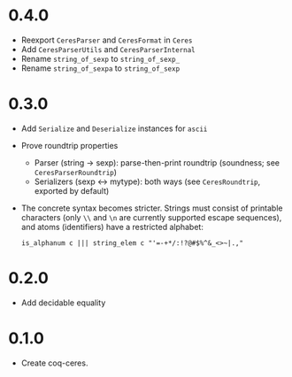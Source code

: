 # 0.4.0

- Reexport `CeresParser` and `CeresFormat` in `Ceres`
- Add `CeresParserUtils` and `CeresParserInternal`
- Rename `string_of_sexp` to `string_of_sexp_`
- Rename `string_of_sexpa` to `string_of_sexp`

# 0.3.0

- Add `Serialize` and `Deserialize` instances for `ascii`
- Prove roundtrip properties

    + Parser (string -> sexp): parse-then-print roundtrip (soundness; see `CeresParserRoundtrip`)
    + Serializers (sexp <-> mytype): both ways (see `CeresRoundtrip`, exported by default)

- The concrete syntax becomes stricter. Strings must consist of printable characters
  (only `\\` and `\n` are currently supported escape sequences), and atoms
  (identifiers) have a restricted alphabet:

  ```
  is_alphanum c ||| string_elem c "'=-+*/:!?@#$%^&_<>~|.,"
  ```

# 0.2.0

- Add decidable equality

# 0.1.0

- Create coq-ceres.
